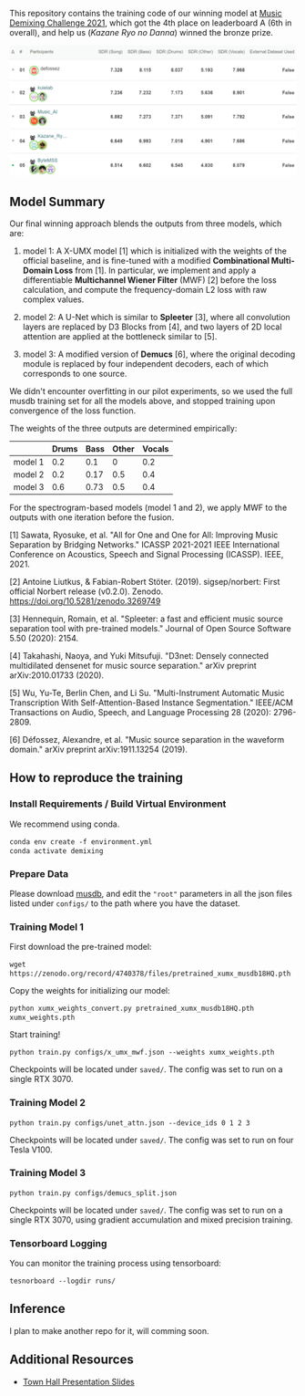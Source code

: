 This repository contains the training code of our winning model at [Music Demixing Challenge 2021](https://www.aicrowd.com/challenges/music-demixing-challenge-ismir-2021), which got the 4th place on leaderboard A (6th in overall), and help us (*Kazane Ryo no Danna*) winned the bronze prize.  

![](./images/mdx_leaderboard_A.png)

## Model Summary

Our final winning approach blends the outputs from three models, which are:

1. model 1: A X-UMX model [1] which is initialized with the weights of the official baseline, and is fine-tuned with a modified **Combinational Multi-Domain Loss** from [1]. In particular, we implement and apply a differentiable **Multichannel Wiener Filter** (MWF) [2] before the loss calculation, and compute the frequency-domain L2 loss with raw complex values.

2. model 2: A U-Net which is similar to **Spleeter** [3], where all convolution layers are replaced by D3 Blocks from [4], and two layers of 2D local attention are applied at the bottleneck similar to [5].

3. model 3: A modified version of **Demucs** [6], where the original decoding module is replaced by four independent decoders, each of which corresponds to one source.

We didn't encounter overfitting in our pilot experiments, so we used the full musdb training set for all the models above, and stopped training upon convergence of the loss function.

The weights of the three outputs are determined empirically:

|         | Drums | Bass | Other | Vocals |
|---------|-------|------|-------|--------|
| model 1 | 0.2   | 0.1  | 0     | 0.2    |
| model 2 | 0.2   | 0.17 | 0.5   | 0.4    |
| model 3 | 0.6   | 0.73 | 0.5   | 0.4    |

For the spectrogram-based models (model 1 and 2), we apply MWF to the outputs with one iteration before the fusion.

[1] Sawata, Ryosuke, et al. "All for One and One for All: Improving Music Separation by Bridging Networks." ICASSP 2021-2021 IEEE International Conference on Acoustics, Speech and Signal Processing (ICASSP). IEEE, 2021.

[2] Antoine Liutkus, & Fabian-Robert Stöter. (2019). sigsep/norbert: First official Norbert release (v0.2.0). Zenodo. https://doi.org/10.5281/zenodo.3269749

[3] Hennequin, Romain, et al. "Spleeter: a fast and efficient music source separation tool with pre-trained models." Journal of Open Source Software 5.50 (2020): 2154.

[4] Takahashi, Naoya, and Yuki Mitsufuji. "D3net: Densely connected multidilated densenet for music source separation." arXiv preprint arXiv:2010.01733 (2020).

[5] Wu, Yu-Te, Berlin Chen, and Li Su. "Multi-Instrument Automatic Music Transcription With Self-Attention-Based Instance Segmentation." IEEE/ACM Transactions on Audio, Speech, and Language Processing 28 (2020): 2796-2809.

[6] Défossez, Alexandre, et al. "Music source separation in the waveform domain." arXiv preprint arXiv:1911.13254 (2019).


## How to reproduce the training

### Install Requirements / Build Virtual Environment

We recommend using conda.

```commandline
conda env create -f environment.yml
conda activate demixing
```

### Prepare Data

Please download [musdb](https://zenodo.org/record/3338373), and edit the `"root"` parameters in all the json files listed under `configs/` to the path where you have the dataset.

### Training Model 1

First download the pre-trained model:

```commandline
wget https://zenodo.org/record/4740378/files/pretrained_xumx_musdb18HQ.pth
```

Copy the weights for initializing our model:

```commandline
python xumx_weights_convert.py pretrained_xumx_musdb18HQ.pth xumx_weights.pth
```

Start training!

```commandline
python train.py configs/x_umx_mwf.json --weights xumx_weights.pth
```

Checkpoints will be located under `saved/`.
The config was set to run on a single RTX 3070.

### Training Model 2


```commandline
python train.py configs/unet_attn.json --device_ids 0 1 2 3
```

Checkpoints will be located under `saved/`.
The config was set to run on four Tesla V100.

### Training Model 3


```commandline
python train.py configs/demucs_split.json
```

Checkpoints will be located under `saved/`.
The config was set to run on a single RTX 3070, using gradient accumulation and mixed precision training.

### Tensorboard Logging

You can monitor the training process using tensorboard:

```commandline
tesnorboard --logdir runs/
```

## Inference

I plan to make another repo for it, will comming soon.


## Additional Resources

* [Town Hall Presentation Slides](https://www.slideshare.net/ChinYunYu/mdx-challenge-2021-town-hall-presentation)